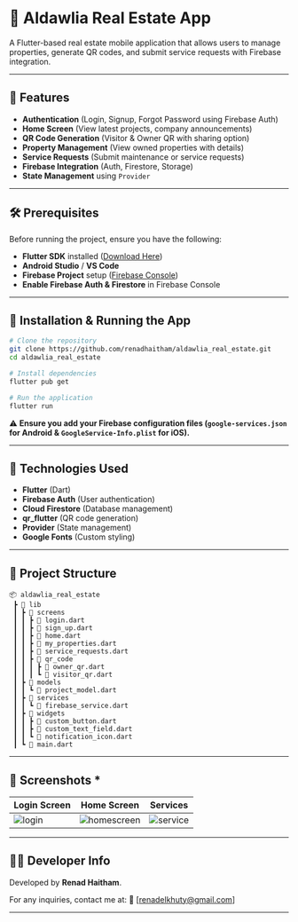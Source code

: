 # 🏡 Aldawlia Real Estate App

A Flutter-based real estate mobile application that allows users to manage properties, generate QR codes, and submit service requests with Firebase integration.

---

## 📌 Features
- **Authentication** (Login, Signup, Forgot Password using Firebase Auth)
- **Home Screen** (View latest projects, company announcements)
- **QR Code Generation** (Visitor & Owner QR with sharing option)
- **Property Management** (View owned properties with details)
- **Service Requests** (Submit maintenance or service requests)
- **Firebase Integration** (Auth, Firestore, Storage)
- **State Management** using `Provider`

---

## 🛠️ Prerequisites
Before running the project, ensure you have the following:
- **Flutter SDK** installed ([Download Here](https://flutter.dev/docs/get-started/install))
- **Android Studio** / **VS Code**
- **Firebase Project** setup ([Firebase Console](https://console.firebase.google.com/))
- **Enable Firebase Auth & Firestore** in Firebase Console

---

## 🚀 Installation & Running the App
```sh
# Clone the repository
git clone https://github.com/renadhaitham/aldawlia_real_estate.git
cd aldawlia_real_estate

# Install dependencies
flutter pub get

# Run the application
flutter run
```

⚠ **Ensure you add your Firebase configuration files (`google-services.json` for Android & `GoogleService-Info.plist` for iOS).**

---

## 🔧 Technologies Used
- **Flutter** (Dart)
- **Firebase Auth** (User authentication)
- **Cloud Firestore** (Database management)
- **qr_flutter** (QR code generation)
- **Provider** (State management)
- **Google Fonts** (Custom styling)

---

## 📂 Project Structure
```
📦 aldawlia_real_estate
 ┣ 📂 lib
 ┃ ┣ 📂 screens
 ┃ ┃ ┣ 📜 login.dart
 ┃ ┃ ┣ 📜 sign_up.dart
 ┃ ┃ ┣ 📜 home.dart
 ┃ ┃ ┣ 📜 my_properties.dart
 ┃ ┃ ┣ 📜 service_requests.dart
 ┃ ┃ ┣ 📜 qr_code
 ┃ ┃ ┃ ┣ 📜 owner_qr.dart
 ┃ ┃ ┃ ┗ 📜 visitor_qr.dart
 ┃ ┣ 📂 models
 ┃ ┃ ┗ 📜 project_model.dart
 ┃ ┣ 📂 services
 ┃ ┃ ┗ 📜 firebase_service.dart
 ┃ ┣ 📂 widgets
 ┃ ┃ ┣ 📜 custom_button.dart
 ┃ ┃ ┣ 📜 custom_text_field.dart
 ┃ ┃ ┗ 📜 notification_icon.dart
 ┃ ┗ 📜 main.dart
```

---

## 📸 Screenshots *
| Login Screen | Home Screen | Services |
|-------------|------------|---------|
|![login](https://github.com/user-attachments/assets/649c3193-7ce0-4b41-b347-3f9f03fd67a3) |![homescreen](https://github.com/user-attachments/assets/a013be40-c694-4c50-aab7-2f1d57e1c2b7)|![service](https://github.com/user-attachments/assets/9387b756-b447-4de4-bfe3-3a17d28b8972)



---

## 👩‍💻 Developer Info
Developed by **Renad Haitham**.

For any inquiries, contact me at: 📧 [renadelkhuty@gmail.com]

---

